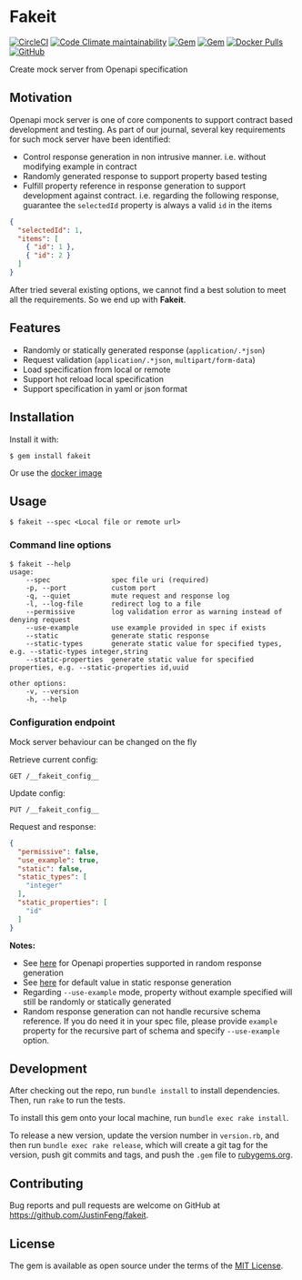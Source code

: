 # Fakeit

[![CircleCI](https://img.shields.io/circleci/build/github/JustinFeng/fakeit.svg)](https://circleci.com/gh/JustinFeng/fakeit)
[![Code Climate maintainability](https://img.shields.io/codeclimate/maintainability/JustinFeng/fakeit.svg)](https://codeclimate.com/github/JustinFeng/fakeit)
[![Gem](https://img.shields.io/gem/v/fakeit.svg)](https://rubygems.org/gems/fakeit)
[![Gem](https://img.shields.io/gem/dt/fakeit.svg)](https://rubygems.org/gems/fakeit)
[![Docker Pulls](https://img.shields.io/docker/pulls/realfengjia/fakeit.svg)](https://hub.docker.com/r/realfengjia/fakeit)
[![GitHub](https://img.shields.io/github/license/JustinFeng/fakeit.svg)](https://opensource.org/licenses/MIT)

Create mock server from Openapi specification

## Motivation

Openapi mock server is one of core components to support contract based development and testing. As part of our journal, several key requirements for such mock server have been identified:

* Control response generation in non intrusive manner. i.e. without modifying example in contract
* Randomly generated response to support property based testing
* Fulfill property reference in response generation to support development against contract. i.e. regarding the following response, guarantee the `selectedId` property is always a valid `id` in the items
```json
{
  "selectedId": 1,
  "items": [
    { "id": 1 },
    { "id": 2 }
  ]
}
```

After tried several existing options, we cannot find a best solution to meet all the requirements. So we end up with __Fakeit__.

## Features

* Randomly or statically generated response (`application/.*json`)
* Request validation (`application/.*json`, `multipart/form-data`)
* Load specification from local or remote
* Support hot reload local specification
* Support specification in yaml or json format

## Installation

Install it with:

    $ gem install fakeit

Or use the [docker image](https://hub.docker.com/r/realfengjia/fakeit)

## Usage

    $ fakeit --spec <Local file or remote url>

### Command line options

    $ fakeit --help
    usage:
        --spec               spec file uri (required)
        -p, --port           custom port
        -q, --quiet          mute request and response log
        -l, --log-file       redirect log to a file
        --permissive         log validation error as warning instead of denying request
        --use-example        use example provided in spec if exists
        --static             generate static response
        --static-types       generate static value for specified types, e.g. --static-types integer,string
        --static-properties  generate static value for specified properties, e.g. --static-properties id,uuid

    other options:
        -v, --version
        -h, --help

### Configuration endpoint

Mock server behaviour can be changed on the fly

Retrieve current config:

    GET /__fakeit_config__

Update config:

    PUT /__fakeit_config__

Request and response:
```json
{
  "permissive": false,
  "use_example": true,
  "static": false,
  "static_types": [
    "integer"
  ],
  "static_properties": [
    "id"
  ]
}
```

**Notes:**
* See [here](docs/random.md) for Openapi properties supported in random response generation
* See [here](docs/static.md) for default value in static response generation
* Regarding `--use-example` mode, property without example specified will still be randomly or statically generated
* Random response generation can not handle recursive schema reference. If you do need it in your spec file, please provide `example` property for the recursive part of schema and specify `--use-example` option.

## Development

After checking out the repo, run `bundle install` to install dependencies. Then, run `rake` to run the tests.

To install this gem onto your local machine, run `bundle exec rake install`.

To release a new version, update the version number in `version.rb`, and then run `bundle exec rake release`, which will create a git tag for the version, push git commits and tags, and push the `.gem` file to [rubygems.org](https://rubygems.org).

## Contributing

Bug reports and pull requests are welcome on GitHub at https://github.com/JustinFeng/fakeit.

## License

The gem is available as open source under the terms of the [MIT License](https://opensource.org/licenses/MIT).
